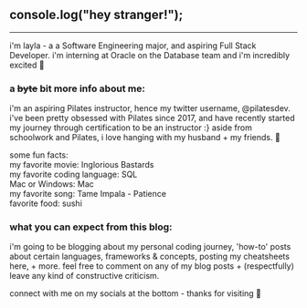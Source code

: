 
## console.log("hey stranger!"); 
___
i'm layla - a a Software Engineering major, and aspiring Full Stack Developer. i'm interning at Oracle on the Database team and i'm incredibly excited 🥳

### a ~~byte~~ bit more info about me:
i'm an aspiring Pilates instructor, hence my twitter username, @pilatesdev. i've been pretty obsessed with Pilates since 2017, and have recently started my journey through certification to be an instructor :} aside from schoolwork and Pilates, i love hanging with my husband + my friends. 🧡 

some fun facts: <br>
my favorite movie: Inglorious Bastards <br>
my favorite coding language: SQL <br>
Mac or Windows: Mac <br>
my favorite song: Tame Impala - Patience <br>
favorite food: sushi <br>

### what you can expect from this blog:

i'm going to be blogging about my personal coding journey, 'how-to' posts about certain languages, frameworks & concepts, posting my cheatsheets here, + more. feel free to comment on any of my blog posts + (respectfully) leave any kind of constructive criticism. 

connect with me on my socials at the bottom - thanks for visiting 🧡
